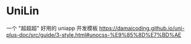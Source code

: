 # UniLin

一个 "超超超" 好用的 uniapp 开发模板
https://damaicoding.github.io/uni-plus-doc/src/guide/3-style.html#unocss-%E9%85%8D%E7%BD%AE
